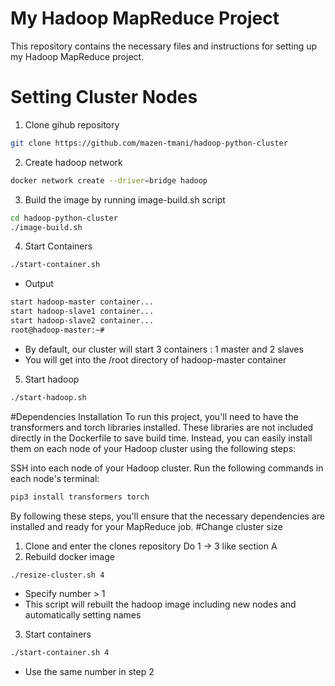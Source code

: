# My Hadoop MapReduce Project
This repository contains the necessary files and instructions for setting up my Hadoop MapReduce project.
# Setting Cluster Nodes 
1. Clone gihub repository 
```bash
git clone https://github.com/mazen-tmani/hadoop-python-cluster
```
2. Create hadoop network
```bash
docker network create --driver=bridge hadoop
``` 
3. Build the image by running image-build.sh script 
```bash
cd hadoop-python-cluster
./image-build.sh
```
4. Start Containers 
```bash
./start-container.sh
```
- Output
```bash
start hadoop-master container...
start hadoop-slave1 container...
start hadoop-slave2 container...
root@hadoop-master:~#
```
- By default, our cluster will start 3 containers : 1 master and 2 slaves
- You will get into the /root directory of hadoop-master container
5. Start hadoop 
```bash
./start-hadoop.sh
```
#Dependencies Installation 
To run this project, you'll need to have the transformers and torch libraries installed. These libraries are not included directly in the Dockerfile to save build time. Instead, you can easily install them on each node of your Hadoop cluster using the following steps:

SSH into each node of your Hadoop cluster.
Run the following commands in each node's terminal:
```bash
pip3 install transformers torch
```
By following these steps, you'll ensure that the necessary dependencies are installed and ready for your MapReduce job.
#Change cluster size 
1. Clone and enter the clones repository 
Do 1 -> 3 like section A
2. Rebuild docker image
```bash
./resize-cluster.sh 4
```
- Specify number > 1 
- This script will rebuilt the hadoop image including new nodes and automatically setting names
3. Start containers
```bash
./start-container.sh 4
```
- Use the same number in step 2
  
